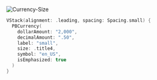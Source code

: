 ![Currency-Size](https://github.com/powerhome/playbook-swift/assets/54749071/bf3810f9-6dd2-4bdd-b32a-14109f3a0b9a)

```swift
VStack(alignment: .leading, spacing: Spacing.small) {
  PBCurrency(
    dollarAmount: "2,000",
    decimalAmount: ".50",
    label: "small",
    size: .title4,
    symbol: "en_US",
    isEmphasized: true
  )
}
```

